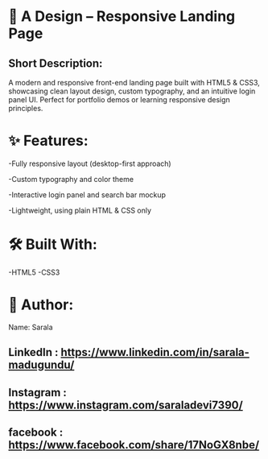 # 🌟 A Design – Responsive Landing Page

## Short Description:
  A modern and responsive front-end landing page built with HTML5 & CSS3, showcasing clean layout design, custom typography, and an intuitive login panel UI. Perfect for       portfolio demos or learning responsive design principles.

# ✨ Features:

 -Fully responsive layout (desktop-first approach)

 -Custom typography and color theme

 -Interactive login panel and search bar mockup

 -Lightweight, using plain HTML & CSS only

 # 🛠 Built With:

 -HTML5
 -CSS3
 
 # 👤 Author:
  Name: Sarala

 ## LinkedIn : https://www.linkedin.com/in/sarala-madugundu/

 ## Instagram : https://www.instagram.com/saraladevi7390/

 ## facebook : https://www.facebook.com/share/17NoGX8nbe/


